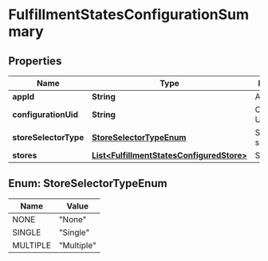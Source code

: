 
# FulfillmentStatesConfigurationSummary

## Properties
Name | Type | Description | Notes
------------ | ------------- | ------------- | -------------
**appId** | **String** | AppId | 
**configurationUid** | **String** | Configuration Uid |  [optional]
**storeSelectorType** | [**StoreSelectorTypeEnum**](#StoreSelectorTypeEnum) | Store selector type |  [optional]
**stores** | [**List&lt;FulfillmentStatesConfiguredStore&gt;**](FulfillmentStatesConfiguredStore.md) | Stores |  [optional]


<a name="StoreSelectorTypeEnum"></a>
## Enum: StoreSelectorTypeEnum
Name | Value
---- | -----
NONE | &quot;None&quot;
SINGLE | &quot;Single&quot;
MULTIPLE | &quot;Multiple&quot;



